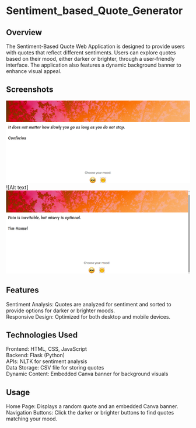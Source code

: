 # Sentiment_based_Quote_Generator

## Overview
The Sentiment-Based Quote Web Application is designed to provide users with quotes that reflect different sentiments. Users can explore quotes based on their mood, either darker or brighter, through a user-friendly interface. The application also features a dynamic background banner to enhance visual appeal.

## Screenshots

![Alt text](quote1.png)![Alt text] <br>
![Alt text](quote2.png) <br>

## Features
Sentiment Analysis: Quotes are analyzed for sentiment and sorted to provide options for darker or brighter moods.<br>
Responsive Design: Optimized for both desktop and mobile devices.<br>

## Technologies Used
Frontend: HTML, CSS, JavaScript<br>
Backend: Flask (Python)<br>
APIs: NLTK for sentiment analysis<br>
Data Storage: CSV file for storing quotes<br>
Dynamic Content: Embedded Canva banner for background visuals<br>

## Usage
Home Page: Displays a random quote and an embedded Canva banner.
Navigation Buttons: Click the darker or brighter buttons to find quotes matching your mood.


